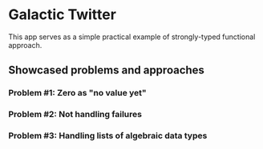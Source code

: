 # Galactic Twitter

This app serves as a simple practical example of strongly-typed functional approach. 

## Showcased problems and approaches

### Problem #1: Zero as "no value yet"
### Problem #2: Not handling failures 
### Problem #3: Handling lists of algebraic data types